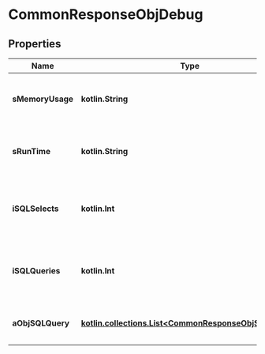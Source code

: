 
# CommonResponseObjDebug

## Properties
Name | Type | Description | Notes
------------ | ------------- | ------------- | -------------
**sMemoryUsage** | **kotlin.String** | The peak memory allocated during the API request execution. Formatted as a human readable string | 
**sRunTime** | **kotlin.String** | The total server execution time of the API request execution. Formatted as a human readable string | 
**iSQLSelects** | **kotlin.Int** | The number of SQL SELECT queries that were sent to the database server during the API request execution | 
**iSQLQueries** | **kotlin.Int** | The number of SQL INSERT/UPDATE/DELETE queries that were sent to the database server during the API request execution | 
**aObjSQLQuery** | [**kotlin.collections.List&lt;CommonResponseObjSQLQuery&gt;**](CommonResponseObjSQLQuery.md) | An array of the SQL Queries that were executed during the API request execution | 



